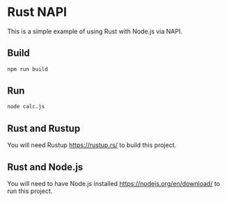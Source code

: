 # Rust NAPI 

This is a simple example of using Rust with Node.js via NAPI.

## Build

```bash
npm run build
```

## Run

```bash
node calc.js
```

## Rust and Rustup

You will need Rustup https://rustup.rs/ to build this project.

## Rust and Node.js

You will need to have Node.js installed https://nodejs.org/en/download/ to run this project.